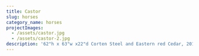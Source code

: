 ```yaml
---
title: Castor
slug: horses
category_name: horses
projectImages:
  - /assets/castor.jpg
  - /assets/castor-2.jpg
description: '62"h x 63"w x22"d Corten Steel and Eastern red Cedar, 2018'
---
```


